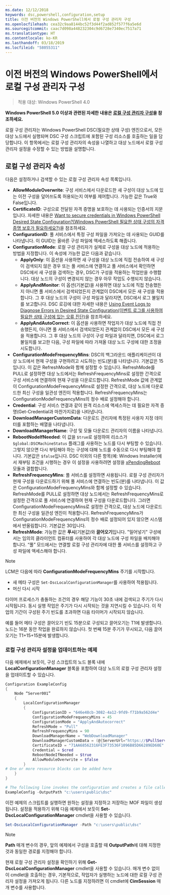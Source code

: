 ```yaml
---
ms.date: 12/12/2018
keywords: dsc,powershell,configuration,setup
title: 이전 버전의 Windows PowerShell에서 로컬 구성 관리자 구성
ms.openlocfilehash: cea32c9aa8144bc52f3d44f2ad852f577f6a5e6d
ms.sourcegitcommit: caac7d098a448232304c9d6728e7340ec7517a71
ms.translationtype: HT
ms.contentlocale: ko-KR
ms.lasthandoff: 03/18/2019
ms.locfileid: "58055311"
---
```

# <a name="configuring-the-local-configuration-manager-in-previous-versions-of-windows-powershell"></a>이전 버전의 Windows PowerShell에서 로컬 구성 관리자 구성

>적용 대상: Windows PowerShell 4.0

**Windows PowerShell 5.0 이상과 관련된 자세한 내용은 [로컬 구성 관리자 구성](metaConfig.md)을 참조하세요.**

로컬 구성 관리자는 Windows PowerShell DSC(필요한 상태 구성) 엔진으로서,
모든 대상 노드에서 실행되며 DSC 구성 스크립트에 포함된 구성 리소스를 호출하는 일을 담당합니다.
이 항목에서는 로컬 구성 관리자의 속성을 나열하고 대상 노드에서 로컬 구성 관리자 설정을 수정할 수 있는 방법을 설명합니다.

## <a name="local-configuration-manager-properties"></a>로컬 구성 관리자 속성

다음은 설정하거나 검색할 수 있는 로컬 구성 관리자 속성 목록입니다.

- **AllowModuleOverwrite**: 구성 서비스에서 다운로드한 새 구성이 대상 노드에 있는 이전 구성을 덮어쓰도록 허용되는지 여부를 제어합니다. 가능한 값은 True와 False입니다.
- **CertificateID**: 구성으로 전달된 자격 증명을 보호하는 데 사용되는 인증서의 지문입니다. 자세한 내용은 [Want to secure credentials in Windows PowerShell Desired State Configuration?(Windows PowerShell 필요한 상태 구성의 자격 증명 보호가 필요하세요?)](https://blogs.msdn.microsoft.com/powershell/2014/01/31/want-to-secure-credentials-in-windows-powershell-desired-state-configuration/)을 참조하세요.
- **ConfigurationID**: 풀 서비스에서 특정 구성 파일을 가져오는 데 사용되는 GUID를 나타냅니다. 이 GUID는 올바른 구성 파일에 액세스하도록 해줍니다.
- **ConfigurationMode**: 로컬 구성 관리자가 실제로 구성을 대상 노드에 적용하는 방법을 지정합니다. 이 속성에 가능한 값은 다음과 같습니다.
  - **ApplyOnly**: 이 옵션을 사용하면 새 구성을 대상 노드에 직접 전송하여 새 구성이 검색되지 않은 경우 또는 풀 서비스에 연결하고 풀 서비스에서 확인하면 DSC에서 새 구성을 검색하는 경우, DSC가 구성을 적용하는 작업만을 수행합니다. 대상 노드의 구성이 변경되지 않는 경우 아무 작업도 수행되지 않습니다.
  - **ApplyAndMonitor**: 이 옵션(기본값)을 사용하면 대상 노드에 직접 전송했든지 아니면 풀 서비스에서 검색되었든지 관계없이 DSC에서 모든 새 구성을 적용합니다. 그 후 대상 노드의 구성이 구성 파일과 달라지면, DSC에서 로그 불일치를 보고합니다. DSC 로깅에 대한 자세한 내용은 [Using Event Logs to Diagnose Errors in Desired State Configuration(이벤트 로그를 사용하여 필요한 상태 구성에 있는 오류 진단)](http://blogs.msdn.com/b/powershell/archive/2014/01/03/using-event-logs-to-diagnose-errors-in-desired-state-configuration.aspx)을 참조하세요.
  - **ApplyAndAutoCorrect**: 이 옵션을 사용하면 작업자가 대상 노드에 직접 전송했든지, 아니면 풀 서비스에서 검색되었든지 관계없이 DSC에서 모든 새 구성을 적용합니다. 그 후 대상 노드의 구성이 구성 파일과 달라지면, DSC에서 로그 불일치를 보고한 다음, 구성 파일에 따라 가져올 대상 노드 구성에 대한 조정을 시도합니다.
- **ConfigurationModeFrequencyMins**: DSC의 백그라운드 애플리케이션이 대상 노드에서 현재 구성을 구현하려고 시도하는 빈도(분)를 나타냅니다. 기본값은 15입니다. 이 값은 RefreshMode와 함께 설정할 수 있습니다. RefreshMode를 PULL로 설정하면 대상 노드에서는 RefreshFrequencyMins로 설정한 간격으로 구성 서비스에 연결하여 현재 구성을 다운로드합니다. RefreshMode 값에 관계없이 ConfigurationModeFrequencyMins로 설정한 간격으로, 대상 노드에 다운로드한 최신 구성을 일관성 엔진이 적용합니다. RefreshFrequencyMins는 ConfigurationModeFrequencyMins의 정수 배로 설정해야 합니다.
- **Credential**: 구성 서비스 연결과 같이 원격 리소스에 액세스하는 데 필요한 자격 증명(Get-Credential과 마찬가지로)을 나타냅니다.
- **DownloadManagerCustomData**: 다운로드 관리자에 특정된 사용자 지정 데이터를 포함하는 배열을 나타냅니다.
- **DownloadManagerName**: 구성 및 모듈 다운로드 관리자의 이름을 나타냅니다.
- **RebootNodeIfNeeded**: 이 값을 `$true`로 설정하여 리소스가 `$global:DSCMachineStatus` 플래그를 사용하는 노드를 다시 부팅할 수 있습니다. 그렇지 않으면 다시 부팅해야 하는 구성에 대해 노드를 수동으로 다시 부팅해야 합니다. 기본값은 `$false`입니다. DSC 이외의 다른 항목(예: Windows Installer)에서 재부팅 조건을 시행하는 경우 이 설정을 사용하려면 설정을 [xPendingReboot](https://github.com/powershell/xpendingreboot) 모듈과 결합합니다.
- **RefreshFrequencyMins**: 풀 서비스를 설정하면 사용됩니다. 로컬 구성 관리자가 현재 구성을 다운로드하기 위해 풀 서비스에 연결하는 빈도(분)를 나타냅니다. 이 값은 ConfigurationModeFrequencyMins와 함께 설정할 수 있습니다. RefreshMode를 PULL로 설정하면 대상 노드에서는 RefreshFrequencyMins로 설정한 간격으로 풀 서비스에 연결하여 현재 구성을 다운로드합니다. 그러면 ConfigurationModeFrequencyMins로 설정한 간격으로, 대상 노드에 다운로드한 최신 구성을 일관성 엔진이 적용합니다. RefreshFrequencyMins가 ConfigurationModeFrequencyMins의 정수 배로 설정되어 있지 않으면 시스템에서 반올림합니다. 기본값은 30입니다.
- **RefreshMode**: 가능한 값은 **푸시**(기본값)와 **끌어오기**입니다. "밀어넣기" 구성에서는 임의의 클라이언트 컴퓨터를 사용하여 각 대상 노드에 구성 파일을 배치해야 합니다. “풀” 모드에서는 연결할 로컬 구성 관리자에 대한 풀 서비스를 설정하고 구성 파일에 액세스해야 합니다.

> [!NOTE]
> LCM은 다음에 따라 **ConfigurationModeFrequencyMins** 주기를 시작합니다.
>
> - 새 메타 구성은 `Set-DscLocalConfigurationManager`를 사용하여 적용됩니다.
> - 머신 다시 시작
>
> 타이머 프로세스가 충돌하는 조건의 경우 해당 기능이 30초 내에 검색되고 주기가 다시 시작됩니다.
> 동시 실행 작업은 주기가 다시 시작되는 것을 지연시킬 수 있습니다. 이 작업의 기간이 구성된 주기 빈도를 초과하면 다음 타이머가 시작되지 않습니다.
>
> 예를 들어 메타 구성은 끌어오기 빈도 15분으로 구성되고 끌어오기는 T1에 발생합니다.  노드는 16분 동안 작업을 완료하지 않습니다.  첫 번째 15분 주기가 무시되고, 다음 끌어오기는 T1+15+15분에 발생합니다.

### <a name="example-of-updating-local-configuration-manager-settings"></a>로컬 구성 관리자 설정을 업데이트하는 예제

다음 예제에서 보듯이, 구성 스크립트의 노드 블록 내에 **LocalConfigurationManager** 블록을 포함하여 대상 노드의 로컬 구성 관리자 설정을 업데이트할 수 있습니다.

```powershell
Configuration ExampleConfig
{
    Node “Server001”
    {
        LocalConfigurationManager
        {
            ConfigurationID = "646e48cb-3082-4a12-9fd9-f71b9a562d4e"
            ConfigurationModeFrequencyMins = 45
            ConfigurationMode = "ApplyAndAutocorrect"
            RefreshMode = "Pull"
            RefreshFrequencyMins = 90
            DownloadManagerName = "WebDownloadManager"
            DownloadManagerCustomData = (@{ServerUrl="https://$PullService/psdscpullserver.svc"})
            CertificateID = "71AA68562316FE3F73536F1096B85D66289ED60E"
            Credential = $cred
            RebootNodeIfNeeded = $true
            AllowModuleOverwrite = $false
        }
# One or more resource blocks can be added here
    }
}

# The following line invokes the configuration and creates a file called Server001.meta.mof at the specified path
ExampleConfig -OutputPath "c:\users\public\dsc"
```

이전 예제의 스크립트를 실행하면 원하는 설정을 지정하고 저장하는 MOF 파일이 생성됩니다.
설정을 적용하기 위해 다음 예제에서 보듯이 **Set-DscLocalConfigurationManager** cmdlet을 사용할 수 있습니다.

```powershell
Set-DscLocalConfigurationManager -Path "c:\users\public\dsc"
```

> [!NOTE]
> **Path** 매개 변수의 경우, 앞의 예제에서 구성을 호출할 때 **OutputPath**에 대해 지정한 것과 동일한 경로를 지정해야 합니다.

현재 로컬 구성 관리자 설정을 확인하기 위해 **Get-DscLocalConfigurationManager** cmdlet을 사용할 수 있습니다.
매개 변수 없이 이 cmdlet을 호출하는 경우, 기본적으로, 작업자가 실행하는 노드에 대한 로컬 구성 관리자 설정을 가져오게 됩니다.
다른 노드를 지정하려면 이 cmdlet에 **CimSession** 매개 변수를 사용합니다.
